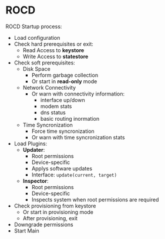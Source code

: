 # ROCD

ROCD Startup process:

* Load configuration
* Check hard prerequisites or exit:
    * Read Access to **keystore**
    * Write Access to **statestore**
* Check soft prerequisites:
    * Disk Space
        * Perform garbage collection
        * Or start in **read-only** mode
    * Network Connectivity
        * Or warn with connectivity information:
            * interface up/down
            * modem stats
            * dns status
            * basic routing inormation
    * Time Syncronization
        * Force time syncronization
        * Or warn with time syncronization stats
* Load Plugins:
    * **Updater**:
        * Root permissions
        * Device-specific
        * Applys software updates
        * Interface: `update(current, target)`
    * **Inspector**:
        * Root permissions
        * Device-specific
        * Inspects system when root permissions are required
* Check provisioning from keystore
    * Or start in provisioning mode
    * After provisioning, exit
* Downgrade permissions
* Start Main







